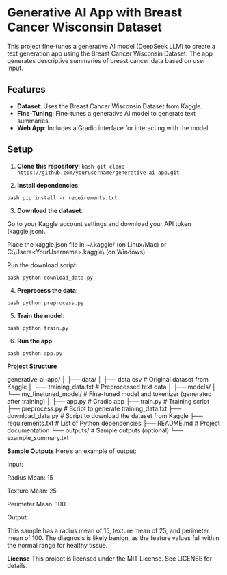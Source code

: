 
# Generative AI App with Breast Cancer Wisconsin Dataset

This project fine-tunes a generative AI model (DeepSeek LLM) to create a text generation app using the Breast Cancer Wisconsin Dataset. The app generates descriptive summaries of breast cancer data based on user input.

## Features

- **Dataset**: Uses the Breast Cancer Wisconsin Dataset from Kaggle.
- **Fine-Tuning**: Fine-tunes a generative AI model to generate text summaries.
- **Web App**: Includes a Gradio interface for interacting with the model.

## Setup

1. **Clone this repository**:
   ```bash git clone https://github.com/yourusername/generative-ai-app.git```

2. **Install dependencies**:

```bash pip install -r requirements.txt```

3. **Download the dataset**:

Go to your Kaggle account settings and download your API token (kaggle.json).

Place the kaggle.json file in ~/.kaggle/ (on Linux/Mac) or C:\Users\<YourUsername>\.kaggle\ (on Windows).

Run the download script:

```bash python download_data.py```

4. **Preprocess the data**:

```bash python preprocess.py```

5. **Train the model**:

```bash python train.py```

6. **Run the app**:

```bash python app.py```

**Project Structure**

generative-ai-app/
│
├── data/
│   ├── data.csv            # Original dataset from Kaggle
│   └── training_data.txt   # Preprocessed text data
│
├── models/
│   └── my_finetuned_model/ # Fine-tuned model and tokenizer (generated after training)
│
├── app.py                  # Gradio app
├── train.py                # Training script
├── preprocess.py           # Script to generate training_data.txt
├── download_data.py        # Script to download the dataset from Kaggle
├── requirements.txt        # List of Python dependencies
├── README.md               # Project documentation
└── outputs/                # Sample outputs (optional)
    └── example_summary.txt

**Sample Outputs**
Here’s an example of output:

Input:

Radius Mean: 15

Texture Mean: 25

Perimeter Mean: 100

Output:

This sample has a radius mean of 15, texture mean of 25, and perimeter mean of 100. The diagnosis is likely benign, as the feature values fall within the normal range for healthy tissue.

**License**
This project is licensed under the MIT License. See LICENSE for details.
